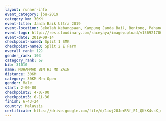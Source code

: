 ```yaml
---
layout: runner-info 
event_category: jbu-2019 
category_km: 30KM 
event-title: Janda Baik Ultra 2019 
event-location: Sekolah Kebangsaan, Kampung Janda Baik, Bentong, Pahang, Malaysia 
event-logo: https://res.cloudinary.com/raceyaya/image/upload/v1569217009/logo/janda-baik_vch1pc.jpg 
event-date: 2019-09-14 
checkpoint-name2: Split 1 SMK 
checkpoint-name3: Split 2 E Farm 
overall_rank: 129
gender_rank: 103
category_rank: 69
bib: 31010
name: MUHAMMAD BIN HJ MD ZAIN
distance: 30KM
category: 30KM Men Open
gender: Male
start: 2-00-00
checkpoint2: 4-05-00
checkpoint3: 6-11-36
finish: 6-43-24
country: Malaysia
certificate: https://drive.google.com/file/d/1iwj2UJerBRf_E1_QKkK4ssX_cGJ6h3jF/view?usp=sharing
---
```

